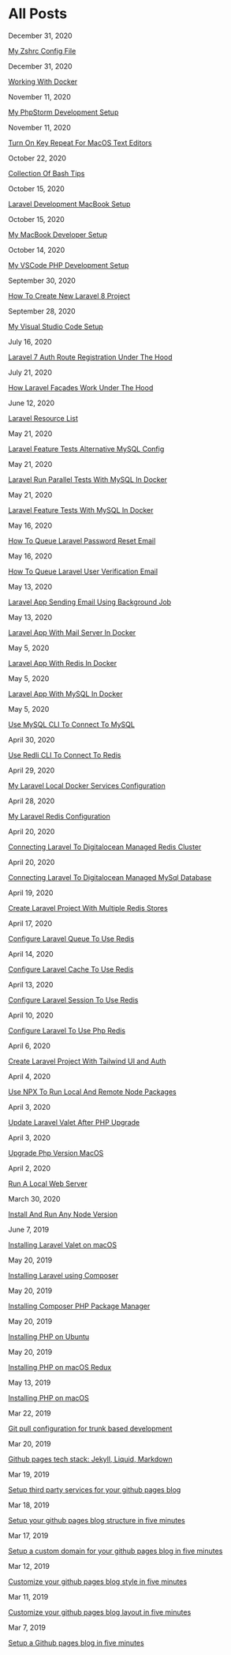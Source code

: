 # All Posts

December 31, 2020

[My Zshrc Config File](https://aregsar.com/blog/2020/my-zshrc-config-file)

December 31, 2020

[Working With Docker](https://aregsar.com/blog/2020/working-with-docker)

November 11, 2020

[My PhpStorm Development Setup](https://aregsar.com/blog/2020/my-phpstorm-development-setup)

November 11, 2020

[Turn On Key Repeat For MacOS Text Editors](https://aregsar.com/blog/2020/turn-on-key-repeat-for-macos-text-editors)

October 22, 2020

[Collection Of Bash Tips](https://aregsar.com/blog/2020/collection-of-bash-tips)

October 15, 2020

[Laravel Development MacBook Setup](https://aregsar.com/blog/2020/laravel-development-macbook-setup)

October 15, 2020

[My MacBook Developer Setup](https://aregsar.com/blog/2020/my-macbook-developer-setup)

October 14, 2020

[My VSCode PHP Development Setup](https://aregsar.com/blog/2020/my-vscode-php-development-setup)

September 30, 2020

[How To Create New Laravel 8 Project](https://aregsar.com/blog/2020/how-to-create-new-laravel-8-project)

September 28, 2020

[My Visual Studio Code Setup](https://aregsar.com/blog/2020/my-visual-studio-code-setup)

July 16, 2020

[Laravel 7 Auth Route Registration Under The Hood](https://aregsar.com/blog/2020/laravel-7-auth-route-registration-under-the-hood)

July 21, 2020

[How Laravel Facades Work Under The Hood](https://aregsar.com/blog/2020/how-laravel-facades-work-under-the-hood)

June 12, 2020

[Laravel Resource List](https://aregsar.com/blog/2020/laravel-resource-list)

May 21, 2020

[Laravel Feature Tests Alternative MySQL Config](https://aregsar.com/blog/2020/laravel-feature-tests-alternative-mysql-config)

May 21, 2020

[Laravel Run Parallel Tests With MySQL In Docker](https://aregsar.com/blog/2020/laravel-run-parallel-tests-with-mysql-in-docker)

May 21, 2020

[Laravel Feature Tests With MySQL In Docker](https://aregsar.com/blog/2020/laravel-feature-tests-with-mysql-in-docker)

May 16, 2020

[How To Queue Laravel Password Reset Email](https://aregsar.com/blog/2020/how-to-queue-laravel-password-reset-email)

May 16, 2020

[How To Queue Laravel User Verification Email](https://aregsar.com/blog/2020/how-to-queue-laravel-user-verification-email)

May 13, 2020

[Laravel App Sending Email Using Background Job](https://aregsar.com/blog/2020/laravel-app-sending-email-using-background-job)

May 13, 2020

[Laravel App With Mail Server In Docker](https://aregsar.com/blog/2020/laravel-app-with-mail-server-in-docker)

May 5, 2020

[Laravel App With Redis In Docker](https://aregsar.com/blog/2020/laravel-app-with-redis-in-docker)

May 5, 2020

[Laravel App With MySQL In Docker](https://aregsar.com/blog/2020/laravel-app-with-mysql-in-docker)

May 5, 2020

[Use MySQL CLI To Connect To MySQL](https://aregsar.com/blog/2020/use-mysql-cli-to-connect-to-mysql)

April 30, 2020

[Use Redli CLI To Connect To Redis](https://aregsar.com/blog/2020/use-redli-cli-to-connect-to-redis)

April 29, 2020

[My Laravel Local Docker Services Configuration](https://aregsar.com/blog/2020/my-laravel-local-docker-services-configuration)

April 28, 2020

[My Laravel Redis Configuration](https://aregsar.com/blog/2020/my-laravel-redis-configuration)

April 20, 2020

[Connecting Laravel To Digitalocean Managed Redis Cluster](https://aregsar.com/blog/2020/connecting-laravel-to-digitalocean-managed-redis-cluster)

April 20, 2020

[Connecting Laravel To Digitalocean Managed MySql Database](https://aregsar.com/blog/2020/connecting-laravel-to-digitalocean-managed-mysql-database)

April 19, 2020

[Create Laravel Project With Multiple Redis Stores](https://aregsar.com/blog/2020/create-laravel-project-with-multiple-redis-stores)

April 17, 2020

[Configure Laravel Queue To Use Redis](https://aregsar.com/blog/2020/configure-laravel-queue-to-use-redis)

April 14, 2020

[Configure Laravel Cache To Use Redis](https://aregsar.com/blog/2020/configure-laravel-cache-to-use-redis)

April 13, 2020

[Configure Laravel Session To Use Redis](https://aregsar.com/blog/2020/configure-laravel-session-to-use-redis)

April 10, 2020

[Configure Laravel To Use Php Redis](https://aregsar.com/blog/2020/configure-laravel-to-use-php-redis)

April 6, 2020

[Create Laravel Project With Tailwind UI and Auth](https://aregsar.com/blog/2020/create-laravel-project-with-tailwind-ui-and-auth)

April 4, 2020

[Use NPX To Run Local And Remote Node Packages](https://aregsar.com/blog/2020/use-npx-to-run-local-and-remote-node-packages)

April 3, 2020

[Update Laravel Valet After PHP Upgrade](https://aregsar.com/blog/2020/update-laravel-valet-after-php-upgrade)

April 3, 2020

[Upgrade Php Version MacOS](https://aregsar.com/blog/2020/upgrade-php-version-macOS)

April 2, 2020

[Run A Local Web Server](https://aregsar.com/blog/2020/run-a-local-web-server)

March 30, 2020

[Install And Run Any Node Version](https://aregsar.com/blog/2020/install-and-run-any-node-version)

June 7, 2019

[Installing Laravel Valet on macOS](https://aregsar.com/blog/2019/installing-laravel-valet-on-macOS)

May 20, 2019

[Installing Laravel using Composer](https://aregsar.com/blog/2019/installing-laravel-using-composer)

May 20, 2019

[Installing Composer PHP Package Manager](https://aregsar.com/blog/2019/installing-composer-php-package-manager)

May 20, 2019

[Installing PHP on Ubuntu](https://aregsar.com/blog/2019/installing-php-on-ubuntu)

May 20, 2019

[Installing PHP on macOS Redux](https://aregsar.com/blog/2019/installing-php-on-macos-redux)

May 13, 2019

[Installing PHP on macOS](https://aregsar.com/blog/2019/installing-php-on-macos)

Mar 22, 2019

[Git pull configuration for trunk based development](https://aregsar.com/blog/2019/git-pull-configuration-for-trunk-based-development)

Mar 20, 2019

[Github pages tech stack: Jekyll, Liquid, Markdown](https://aregsar.com/blog/2019/github-pages-tech-stack-jekyll-markdown-liquid)

Mar 19, 2019

[Setup third party services for your github pages blog](https://aregsar.com/blog/2019/how-to-setup-third-party-services-for-your-github-pages-blog)

Mar 18, 2019

[Setup your github pages blog structure in five minutes](https://aregsar.com/blog/2019/how-to-setup-your-github-pages-blog-structure-in-five-minutes)

Mar 17, 2019

[Setup a custom domain for your github pages blog in five minutes](https://aregsar.com/blog/2019/how-to-setup-a-custom-domain-for-your-github-pages-blog-in-five-minutes)

Mar 12, 2019

[Customize your github pages blog style in five minutes](https://aregsar.com/blog/2019/how-to-customize-your-github-pages-blog-style-in-five-minutes)

Mar 11, 2019

[Customize your github pages blog layout in five minutes](https://aregsar.com/blog/2019/how-to-customize-your-github-pages-blog-layout-in-five-minutes)

Mar 7, 2019

[Setup a Github pages blog in five minutes](https://aregsar.com/blog/2019/how-to-setup-a-github-pages-blog-in-five-minutes)

